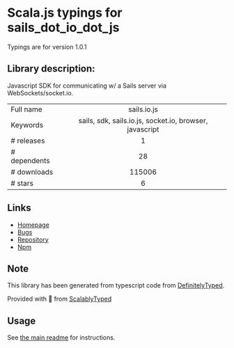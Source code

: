 
# Scala.js typings for sails_dot_io_dot_js

Typings are for version 1.0.1

## Library description:
Javascript SDK for communicating w/ a Sails server via WebSockets/socket.io.

|                    |                 |
| ------------------ | :-------------: |
| Full name          | sails.io.js |
| Keywords           | sails, sdk, sails.io.js, socket.io, browser, javascript |
| # releases         | 1 |
| # dependents       | 28 |
| # downloads        | 115006 |
| # stars            | 6 |

## Links
- [Homepage](https://github.com/balderdashy/sails.io.js)
- [Bugs](https://github.com/balderdashy/sails.io.js/issues)
- [Repository](https://github.com/balderdashy/sails.io.js)
- [Npm](https://www.npmjs.com/package/sails.io.js)
    


## Note
This library has been generated from typescript code from [DefinitelyTyped](https://definitelytyped.org).

Provided with :purple_heart: from [ScalablyTyped](https://github.com/oyvindberg/ScalablyTyped)

## Usage
See [the main readme](../../readme.md) for instructions.


